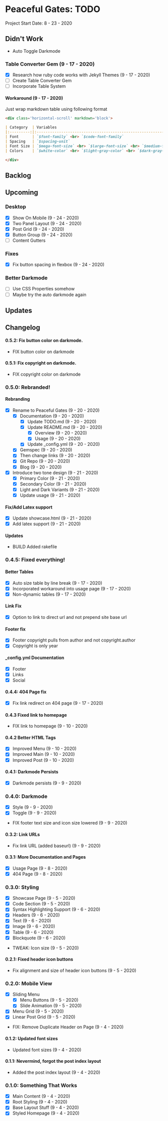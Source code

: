 Peaceful Gates: TODO
====================================================================
Project Start Date: 8 - 23 - 2020

Didn't Work
--------------------------------------------------------------------

- Auto Toggle Darkmode 

### Table Converter Gem (9 - 17 - 2020)

- [x] Research how ruby code works with Jekyll Themes (9 - 17 - 2020)
- [ ] Create Table Converter Gem
- [ ] Incorporate Table System

#### Workaround (9 - 17 - 2020)

Just wrap markdown table using following format

```markdown
<div class='horizontal-scroll' markdown='block'>

| Category  | Variables                                                                                                           |
|:---------:|:-------------------------------------------------------------------------------------------------------------------:|
| Font      | `$font-family` <br> `$code-font-family`                                                                             |
| Spacing   | `$spacing-unit`                                                                                                     |
| Font Size | `$mega-font-size` <br> `$large-font-size` <br> `$medium-font-size` <br> `$normal-font-size` <br> `$small-font-size` |
| Colors    | `$white-color` <br> `$light-gray-color` <br> `$dark-gray-color` <br> `$black-color`                                 |

</div>
```

Backlog
--------------------------------------------------------------------

Upcoming
--------------------------------------------------------------------

### Desktop

- [x] Show On Mobile (9 - 24 - 2020)
- [x] Two Panel Layout (9 - 24 - 2020)
- [x] Post Grid (9 - 24 - 2020)
- [x] Button Group (9 - 24 - 2020)
- [ ] Content Gutters

### Fixes

- [x] Fix button spacing in flexbox (9 - 24 - 2020)

### Better Darkmode

- [ ] Use CSS Properties somehow
- [ ] Maybe try the auto darkmode again

Updates
--------------------------------------------------------------------

Changelog
--------------------------------------------------------------------

#### 0.5.2: Fix button color on darkmode.

- FIX button color on darkmode

#### 0.5.1: Fix copyright on darkmode.

- FIX copyright color on darkmode

### 0.5.0: Rebranded!

#### Rebranding

- [x] Rename to Peaceful Gates (9 - 20 - 2020)
    - [x] Documentation (9 - 20 - 2020)
        - [x] Update TODO.md (9 - 20 - 2020)
        - [x] Update README.md (9 - 20 - 2020)
            - [x] Overview (9 - 20 - 2020)
            - [x] Usage (9 - 20 - 2020)
        - [x] Update _config.yml (9 - 20 - 2020)
    - [x] Gemspec (9 - 20 - 2020)
    - [x] Then change links (9 - 20 - 2020)
    - [x] Git Repo (9 - 20 - 2020)
    - [x] Blog (9 - 20 - 2020)
- [x] Introduce two tone design (9 - 21 - 2020)
    - [x] Primary Color (9 - 21 - 2020)
    - [x] Secondary Color (9 - 21 - 2020)
    - [x] Light and Dark Variants (9 - 21 - 2020)
    - [x] Update usage (9 - 21 - 2020)

#### Fix/Add Latex support

- [x] Update showcase.html (9 - 21 - 2020)
- [x] Add latex support (9 - 21 - 2020)

#### Updates

- BUILD Added rakefile

### 0.4.5: Fixed everything!

#### Better Tables

- [x] Auto size table by line break (9 - 17 - 2020)
- [x] Incorporated workaround into usage page (9 - 17 - 2020)
- [x] Non-dynamic tables (9 - 17 - 2020)

#### Link Fix

- [x] Option to link to direct url and not prepend site base url

#### Footer fix

- [x] Footer copyright pulls from author and not copyright.author
- [x] Copyright is only year

#### _config.yml Documentation

- [x] Footer
- [x] Links
- [x] Social

#### 0.4.4: 404 Page fix

- [x] Fix link redirect on 404 page (9 - 17 - 2020)

#### 0.4.3 Fixed link to homepage

- FIX link to homepage (9 - 10 - 2020)

#### 0.4.2 Better HTML Tags

- [x] Improved Menu (9 - 10 - 2020)
- [x] Improved Main (9 - 10 - 2020)
- [x] Improved Post (9 - 10 - 2020)

#### 0.4.1: Darkmode Persists

- [x] Darkmode persists (9 - 9 - 2020)

### 0.4.0: Darkmode

- [x] Style (9 - 9 - 2020)
- [x] Toggle (9 - 9 - 2020)
- FIX footer text size and icon size lowered (9 - 9 - 2020)

#### 0.3.2: Link URLs

- Fix link URL (added baseurl) (9 - 9 - 2020)

#### 0.3.1: More Documentation and Pages

- [x] Usage Page (9 - 8 - 2020)
- [x] 404 Page (9 - 8 - 2020)

### 0.3.0: Styling

- [x] Showcase Page (9 - 5 - 2020)
- [x] Code Section (9 - 5 - 2020)
- [x] Syntax Highlighting Support (9 - 6 - 2020)
- [x] Headers (9 - 6 - 2020)
- [x] Text (9 - 6 - 2020)
- [x] Image (9 - 6 - 2020)
- [x] Table (9 - 6 - 2020)
- [x] Blockquote (9 - 6 - 2020)
- TWEAK: Icon size (9 - 5 - 2020)

#### 0.2.1: Fixed header icon buttons

- Fix alignment and size of header icon buttons (9 - 5 - 2020)

### 0.2.0: Mobile View

- [x] Sliding Menu
    - [x] Menu Buttons (9 - 5 - 2020)
    - [x] Slide Animation (9 - 5 - 2020)
- [x] Menu Grid (9 - 5 - 2020)
- [x] Linear Post Grid (9 - 5 - 2020)
- FIX: Remove Duplicate Header on Page (9 - 4 - 2020)

#### 0.1.2: Updated font sizes

- Updated font sizes (9 - 4 - 2020)

#### 0.1.1: Nevermind, forgot the post index layout

- Added the post index layout (9 - 4 - 2020)

### 0.1.0: Something That Works

- [x] Main Content (9 - 4 - 2020)
- [x] Root Styling (9 - 4 - 2020)
- [x] Base Layout Stuff (9 - 4 - 2020)
- [x] Styled Homepage (9 - 4 - 2020)